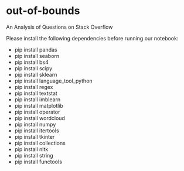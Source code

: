 # out-of-bounds
An Analysis of Questions on Stack Overflow

Please install the following dependencies before running our notebook:

- pip install pandas
- pip install seaborn
- pip install bs4
- pip install scipy
- pip install sklearn
- pip install language_tool_python
- pip install regex
- pip install textstat
- pip install imblearn
- pip install matplotlib
- pip install operator
- pip install wordcloud
- pip install numpy
- pip install itertools
- pip install tkinter 
- pip install collections
- pip install nltk
- pip install string
- pip install functools

